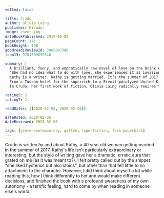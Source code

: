 ```yaml
---
vetted: false

title: Crudo
author: Olivia Laing
publisher: Picador
image: cover.jpg
dateBookPublished: 2019-05-02
pageCount: 176
bookHeight: 198
goodreadsReviewId: 3065067346
isbn13: 9781509892846

summary: |
  A brilliant, funny, and emphatically raw novel of love on the brink of the apocalypse, from the acclaimed author of The Lonely City.
  "She had no idea what to do with love, she experienced it as invasion, as the prelude to loss and pain, she really didn’t have a clue."
  Kathy is a writer. Kathy is getting married. It’s the summer of 2017 and the whole world is falling apart. Fast-paced and frantic, Crudo unfolds in real time from the full-throttle perspective of a commitment-phobic artist who may or may not be Kathy Acker.
  From a Tuscan hotel for the superrich to a Brexit-paralyzed United Kingdom, Kathy spends the first summer of her forties adjusting to the idea of a lifelong commitment. But it’s not only Kathy who’s changing. Fascism is on the rise, truth is dead, the planet is heating up, and Trump is tweeting the world ever-closer to nuclear war. How do you make art, let alone a life, when one rogue tweet could end it all?
  In Crudo, her first work of fiction, Olivia Laing radically rewires the novel with a fierce, compassionate account of learning to love when the end of the world seems near.

rating5: 2
rating7: 2

readDates: [[2020-02-04, 2020-02-06]]

dateRated: 2020-02-06
dateReviewed: 2020-02-06

tags: [genre-contemporary, gifted, type-fiction, form-paperback]
---
```


Crudo is written _by_ and about Kathy, a 40 year old woman getting married in the summer of 2017. Kathy's life isn't particularly extraordinary or interesting, but the style of writing gave her a dramatic, erratic aura that grated on me (as it was meant to?).
  I felt pretty called out by the snippet "she liked hysterics but also stoics", but other than that felt little to no attachment to the character. However, I did think about myself a lot while reading this, how I think differently to her and would make different decisions, and finished the book with a profound awareness of my own autonomy - a terrific feeling, hard to come by when reading in someone else's world.
